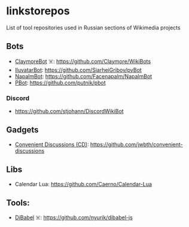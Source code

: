 # linkstorepos
List of tool repositories used in Russian sections of Wikimedia projects

## Bots
* [ClaymoreBot](https://ru.wikipedia.org/wiki/User:ClaymoreBot) ☠️: https://github.com/Claymore/WikiBots
* [IluvatarBot](https://ru.wikipedia.org/wiki/User:IluvatarBot): https://github.com/SiarheiGribov/pyBot
* [NapalmBot](https://ru.wikipedia.org/wiki/User:NapalmBot): https://github.com/Facenapalm/NapalmBot
* [PBot](https://ru.wikipedia.org/wiki/User:PBot): https://github.com/putnik/pbot

### Discord
* https://github.com/stjohann/DiscordWikiBot

## Gadgets
* [Convenient Discussions (CD)](https://commons.wikimedia.org/wiki/User:Jack_who_built_the_house/Convenient_Discussions/ru): https://github.com/jwbth/convenient-discussions

## Libs
* Calendar Lua: https://github.com/Caerno/Calendar-Lua

## Tools:
* [DiBabel](https://dibabel.toolforge.org) ☠️: https://github.com/nyurik/dibabel-js
